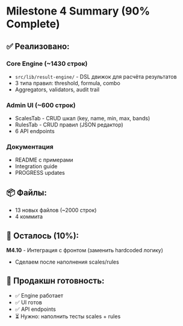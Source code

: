 # Milestone 4 Summary (90% Complete)

## ✅ Реализовано:

### Core Engine (~1430 строк)
- `src/lib/result-engine/` - DSL движок для расчёта результатов
- 3 типа правил: threshold, formula, combo
- Aggregators, validators, audit trail

### Admin UI (~600 строк)
- ScalesTab - CRUD шкал (key, name, min, max, bands)
- RulesTab - CRUD правил (JSON редактор)
- 6 API endpoints

### Документация
- README с примерами
- Integration guide
- PROGRESS updates

## 📦 Файлы:
- 13 новых файлов (~2000 строк)
- 4 коммита

## 🎯 Осталось (10%):
**M4.10** - Интеграция с фронтом (заменить hardcoded логику)
- Сделаем после наполнения scales/rules

## 🚀 Продакшн готовность:
- ✅ Engine работает
- ✅ UI готов
- ✅ API endpoints
- ⏳ Нужно: наполнить тесты scales + rules


